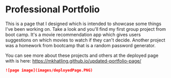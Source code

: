 # Professional Portfolio

This is a page that I designed which is intended to showcase some things I've been working on. Take a look and you'll find my first group project from boot camp. It's a movie recommendation app which gives users suggestions on which movies to watch if they can't decide. Another project was a homework from bootcamp that is a random password generator. 

You can see more about these projects and others at the deployed page with is here: https://mkhatling.github.io/updated-portfolio-page/

```md
![page image](images/deployedPage.PNG)
```